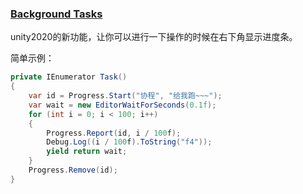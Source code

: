 ### [Background Tasks](https://docs.unity3d.com/2020.1/Documentation/Manual/BackgroundTasksWindow.html)

unity2020的新功能，让你可以进行一下操作的时候在右下角显示进度条。

简单示例：

```c#
private IEnumerator Task()
{
    var id = Progress.Start("协程", "给我跑~~~");
    var wait = new EditorWaitForSeconds(0.1f);
    for (int i = 0; i < 100; i++)
    {
        Progress.Report(id, i / 100f);
        Debug.Log((i / 100f).ToString("f4"));
        yield return wait;
    }
    Progress.Remove(id);
}
```